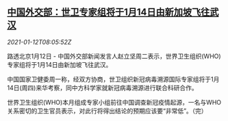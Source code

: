 <!--1610439794000-->
[中国外交部：世卫专家组将于1月14日由新加坡飞往武汉](https://cn.reuters.com/article/china-who-visit-plan-0112-tues-idCNKBS29H0SO)
------

<div><i>2021-01-12T08:05:52Z</i></div><p>路透北京1月12日 - 中国外交部新闻发言人赵立坚周二表示，世界卫生组织(WHO)专家组将于1月14日由新加坡飞往武汉。</p><p>中国国家卫健委周一称，经双方协商，世卫组织新冠病毒溯源国际专家组将于1月14日(周四)来华考察，同中方科学家就新冠病毒溯源进行联合科研合作。</p><p>世界卫生组织(WHO)本月组成专家小组前往中国调查新冠疫情起源，一名与WHO关系密切的卫生官员表示，对此行将得出结论的预期应该要“非常低”。（完）</p>
